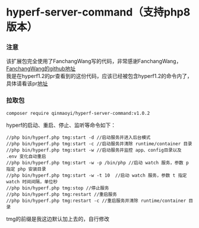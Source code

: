 # hyperf-server-command（支持php8版本）

### 注意

该扩展包完全使用了FanchangWang写的代码，非常感谢FanchangWang，[FanchangWang的github地址](https://github.com/FanchangWang)     
我是在hyperf1.2的pr查看到的这份代码，应该已经被包含hyperf1.2的命令内了，具体请看该pr[地址](https://github.com/hyperf/hyperf/pull/1053)     

### 拉取包

```
composer require qinmaoyi/hyperf-server-command:v1.0.2
```

hyperf的启动、重启、停止、监听等命令如下：  

```
//php bin/hyperf.php tmg:start -d //启动服务并进入后台模式
//php bin/hyperf.php tmg:start -c //启动服务并清除 runtime/container 目录
//php bin/hyperf.php tmg:start -w //启动服务并监控 app、config目录以及 .env 变化自动重启
//php bin/hyperf.php tmg:start -w -p /bin/php //启动 watch 服务，参数 p 指定 php 安装目录
//php bin/hyperf.php tmg:start -w -t 10  //启动 watch 服务，参数 t 指定 watch 时间间隔，单位秒
//php bin/hyperf.php tmg:stop //停止服务
//php bin/hyperf.php tmg:restart //重启服务
//php bin/hyperf.php tmg:restart -c //重启服务并清除 runtime/container 目录
```

tmg的前缀是我这边默认加上去的，自行修改 
